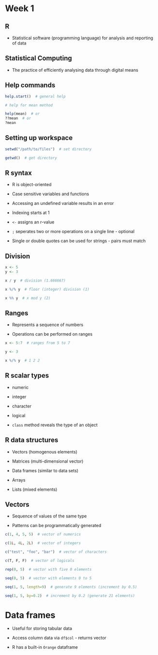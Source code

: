 # Week 1

## R

- Statistical software (programming language) for analysis and reporting of data

## Statistical Computing

- The practice of efficiently analysing data through digital means

## Help commands

```r
help.start()  # general help

# help for mean method

help(mean)  # or
??mean  # or
?mean
```

## Setting up workspace

```r
setwd("/path/to/files")  # set directory

getwd()  # get directory
```

## R syntax

- R is object-oriented

- Case sensitive variables and functions

- Accessing an undefined variable results in an error

- Indexing starts at 1

- `<-` assigns an r-value

- `;` seperates two or more operations on a single line - optional

- Single or double quotes can be used for strings - pairs must match

## Division

```r
x <- 5
y <- 3

x / y  # division (1.666667)

x %/% y  # floor (integer) division (1)

x %% y  # x mod y (2)

```

## Ranges

- Represents a sequence of numbers

- Operations can be performed on ranges

```r
x <- 5:7  # ranges from 5 to 7

y <- 3

x %/% y  # 1 2 2

```

## R scalar types

- numeric

- integer

- character

- logical

- `class` method reveals the type of an object

## R data structures

- Vectors (homogenous elements)

- Matrices (multi-dimensional vector)

- Data frames (similar to data sets)

- Arrays

- Lists (mixed elements)

## Vectors

- Sequence of values of the same type

- Patterns can be programmatically generated

```r
c(1, 4, 5, 5)  # vector of numerics

c(1L, 4L, 2L)  # vector of integers

c("test", "foo", "bar")  # vector of characters

c(T, F, F)  # vector of logicals

rep(0, 5)  # vector with five 0 elements

seq(0, 5)  # vector with elements 0 to 5

seq(1, 5, length=9)  # generate 9 elements (increment by 0.5)

seq(1, 5, by=0.2)  # increment by 0.2 (generate 21 elements)

```

# Data frames

- Useful for storing tabular data

- Access column data via `df$col` - returns vector

- R has a built-in `Orange` dataframe